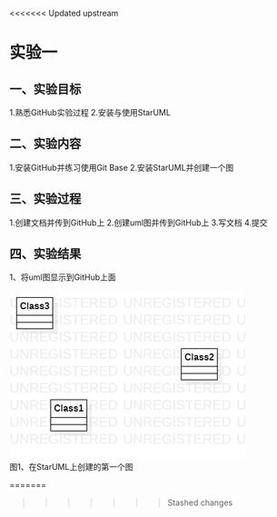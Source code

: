<<<<<<< Updated upstream
# 实验一

## 一、实验目标

1.熟悉GitHub实验过程
2.安装与使用StarUML

## 二、实验内容

1.安装GitHub并练习使用Git Base
2.安装StarUML并创建一个图

## 三、实验过程

1.创建文档并传到GitHub上
2.创建uml图并传到GitHub上
3.写文档
4.提交

## 四、实验结果

1、将uml图显示到GitHub上面

![第一个UML图](./model1.jpg)  
图1、在StarUML上创建的第一个图



=======
>>>>>>> Stashed changes
